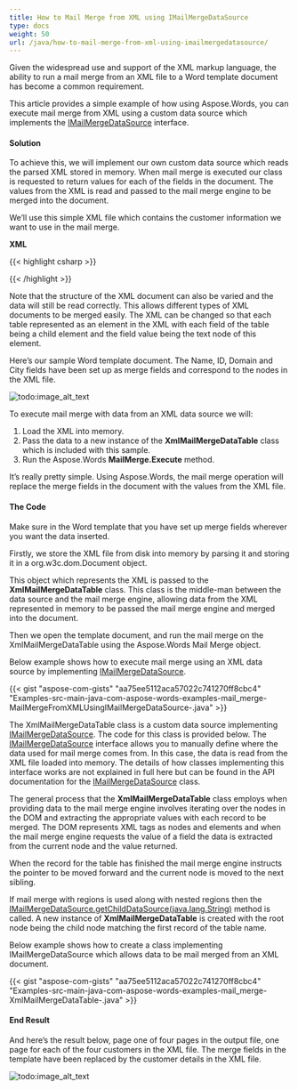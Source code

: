 ```yaml
---
title: How to Mail Merge from XML using IMailMergeDataSource
type: docs
weight: 50
url: /java/how-to-mail-merge-from-xml-using-imailmergedatasource/
---
```


Given the widespread use and support of the XML markup language, the ability to run a mail merge from an XML file to a Word template document has become a common requirement.

This article provides a simple example of how using Aspose.Words, you can execute mail merge from XML using a custom data source which implements the [IMailMergeDataSource](http://www.aspose.com/api/java/words/com.aspose.words/interfaces/IMailMergeDataSource) interface.

#### Solution

To achieve this, we will implement our own custom data source which reads the parsed XML stored in memory. When mail merge is executed our class is requested to return values for each of the fields in the document. The values from the XML is read and passed to the mail merge engine to be merged into the document.

We’ll use this simple XML file which contains the customer information we want to use in the mail merge.

**XML**

{{< highlight csharp >}}
<?xml version="1.0" encoding="utf-8"?>
<customers>
<customer Name="John Ben Jan" ID="1" Domain="History" City="Boston"/>
<customer Name="Lisa Lane" ID="2" Domain="Chemistry" City="LA"/>
<customer Name="Dagomir Zits" ID="3" Domain="Heraldry" City="Milwaukee"/>
<customer Name="Sara Careira Santy" ID="4" Domain="IT" City="Miami"/>
</customers>
{{< /highlight >}}

Note that the structure of the XML document can also be varied and the data will still be read correctly. This allows different types of XML documents to be merged easily. The XML can be changed so that each table represented as an element in the XML with each field of the table being a child element and the field value being the text node of this element.

Here’s our sample Word template document. The Name, ID, Domain and City fields have been set up as merge fields and correspond to the nodes in the XML file.

![todo:image_alt_text](how-to-mail-merge-from-xml-using-imailmergedatasource_1.png)


To execute mail merge with data from an XML data source we will:

1. Load the XML into memory.
1. Pass the data to a new instance of the **XmlMailMergeDataTable** class which is included with this sample.
1. Run the Aspose.Words **MailMerge.Execute** method.

It’s really pretty simple. Using Aspose.Words, the mail merge operation will replace the merge fields in the document with the values from the XML file.

#### The Code

Make sure in the Word template that you have set up merge fields wherever you want the data inserted.

Firstly, we store the XML file from disk into memory by parsing it and storing it in a org.w3c.dom.Document object.

This object which represents the XML is passed to the **XmlMailMergeDataTable** class. This class is the middle-man between the data source and the mail merge engine, allowing data from the XML represented in memory to be passed the mail merge engine and merged into the document.

Then we open the template document, and run the mail merge on the XmlMailMergeDataTable using the Aspose.Words Mail Merge object.

Below example shows how to execute mail merge using an XML data source by implementing [IMailMergeDataSource](http://www.aspose.com/api/java/words/com.aspose.words/interfaces/IMailMergeDataSource).

{{< gist "aspose-com-gists" "aa75ee5112aca57022c741270ff8cbc4" "Examples-src-main-java-com-aspose-words-examples-mail_merge-MailMergeFromXMLUsingIMailMergeDataSource-.java" >}}

The XmlMailMergeDataTable class is a custom data source implementing [IMailMergeDataSource](http://www.aspose.com/api/java/words/com.aspose.words/interfaces/IMailMergeDataSource). The code for this class is provided below. The [IMailMergeDataSource](http://www.aspose.com/api/java/words/com.aspose.words/interfaces/IMailMergeDataSource) interface allows you to manually define where the data used for mail merge comes from. In this case, the data is read from the XML file loaded into memory. The details of how classes implementing this interface works are not explained in full here but can be found in the API documentation for the [IMailMergeDataSource](http://www.aspose.com/api/java/words/com.aspose.words/interfaces/IMailMergeDataSource) class.

The general process that the **XmlMailMergeDataTable** class employs when providing data to the mail merge engine involves iterating over the nodes in the DOM and extracting the appropriate values with each record to be merged. The DOM represents XML tags as nodes and elements and when the mail merge engine requests the value of a field the data is extracted from the current node and the value returned.

When the record for the table has finished the mail merge engine instructs the pointer to be moved forward and the current node is moved to the next sibling.

If mail merge with regions is used along with nested regions then the [IMailMergeDataSource.getChildDataSource(java.lang.String)](http://www.aspose.com/api/java/words/com.aspose.words/interfaces/IMailMergeDataSource) method is called. A new instance of **XmlMailMergeDataTable** is created with the root node being the child node matching the first record of the table name.

Below example shows how to create a class implementing IMailMergeDataSource which allows data to be mail merged from an XML document.

{{< gist "aspose-com-gists" "aa75ee5112aca57022c741270ff8cbc4" "Examples-src-main-java-com-aspose-words-examples-mail_merge-XmlMailMergeDataTable-.java" >}}

#### End Result

And here’s the result below, page one of four pages in the output file, one page for each of the four customers in the XML file. The merge fields in the template have been replaced by the customer details in the XML file.

![todo:image_alt_text](how-to-mail-merge-from-xml-using-imailmergedatasource_2.png)
